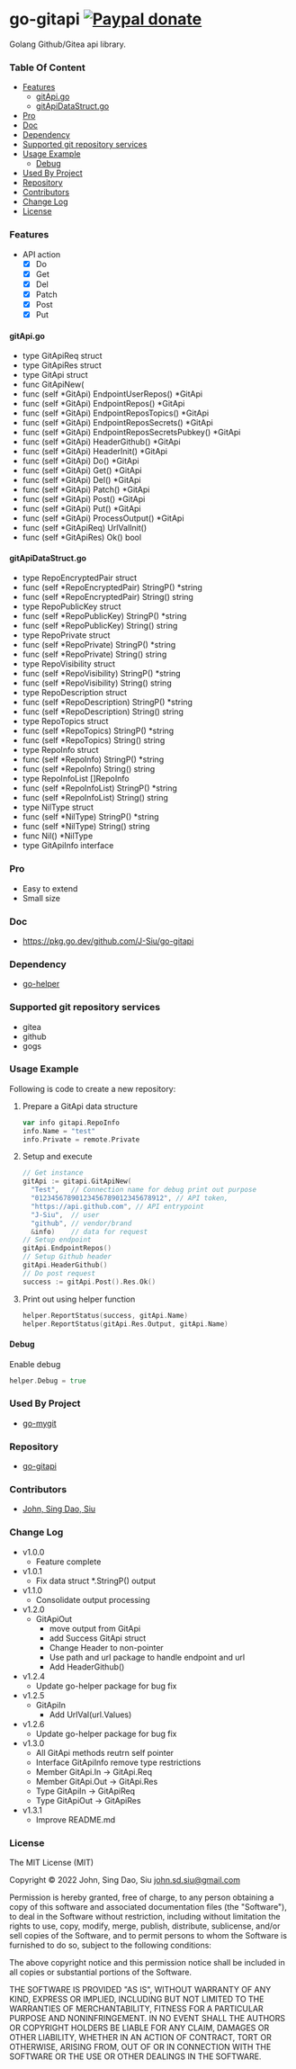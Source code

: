 # go-gitapi  [![Paypal donate](https://www.paypalobjects.com/en_US/i/btn/btn_donate_LG.gif)](https://www.paypal.com/donate/?business=HZF49NM9D35SJ&no_recurring=0&currency_code=CAD)

Golang Github/Gitea api library.

### Table Of Content
<!-- TOC -->

- [Features](#features)
  - [gitApi.go](#gitapigo)
  - [gitApiDataStruct.go](#gitapidatastructgo)
- [Pro](#pro)
- [Doc](#doc)
- [Dependency](#dependency)
- [Supported git repository services](#supported-git-repository-services)
- [Usage Example](#usage-example)
  - [Debug](#debug)
- [Used By Project](#used-by-project)
- [Repository](#repository)
- [Contributors](#contributors)
- [Change Log](#change-log)
- [License](#license)

<!-- /TOC -->

### Features

- API action
  - [x] Do
  - [x] Get
  - [x] Del
  - [x] Patch
  - [x] Post
  - [x] Put

#### gitApi.go
- type GitApiReq struct
- type GitApiRes struct
- type GitApi struct
- func GitApiNew(
- func (self *GitApi) EndpointUserRepos() *GitApi
- func (self *GitApi) EndpointRepos() *GitApi
- func (self *GitApi) EndpointReposTopics() *GitApi
- func (self *GitApi) EndpointReposSecrets() *GitApi
- func (self *GitApi) EndpointReposSecretsPubkey() *GitApi
- func (self *GitApi) HeaderGithub() *GitApi
- func (self *GitApi) HeaderInit() *GitApi
- func (self *GitApi) Do() *GitApi
- func (self *GitApi) Get() *GitApi
- func (self *GitApi) Del() *GitApi
- func (self *GitApi) Patch() *GitApi
- func (self *GitApi) Post() *GitApi
- func (self *GitApi) Put() *GitApi
- func (self *GitApi) ProcessOutput() *GitApi
- func (self *GitApiReq) UrlValInit()
- func (self *GitApiRes) Ok() bool
#### gitApiDataStruct.go
- type RepoEncryptedPair struct
- func (self *RepoEncryptedPair) StringP() *string
- func (self *RepoEncryptedPair) String() string
- type RepoPublicKey struct
- func (self *RepoPublicKey) StringP() *string
- func (self *RepoPublicKey) String() string
- type RepoPrivate struct
- func (self *RepoPrivate) StringP() *string
- func (self *RepoPrivate) String() string
- type RepoVisibility struct
- func (self *RepoVisibility) StringP() *string
- func (self *RepoVisibility) String() string
- type RepoDescription struct
- func (self *RepoDescription) StringP() *string
- func (self *RepoDescription) String() string
- type RepoTopics struct
- func (self *RepoTopics) StringP() *string
- func (self *RepoTopics) String() string
- type RepoInfo struct
- func (self *RepoInfo) StringP() *string
- func (self *RepoInfo) String() string
- type RepoInfoList []RepoInfo
- func (self *RepoInfoList) StringP() *string
- func (self *RepoInfoList) String() string
- type NilType struct
- func (self *NilType) StringP() *string
- func (self *NilType) String() string
- func Nil() *NilType
- type GitApiInfo interface

### Pro

- Easy to extend
- Small size

### Doc

- https://pkg.go.dev/github.com/J-Siu/go-gitapi

### Dependency

- [go-helper](https://github.com/J-Siu/go-helper)

### Supported git repository services
- gitea
- github
- gogs

### Usage Example

Following is code to create a new repository:

1. Prepare a GitApi data structure
    ```go
    var info gitapi.RepoInfo
    info.Name = "test"
    info.Private = remote.Private
    ```

2. Setup and execute
    ```go
    // Get instance
    gitApi := gitapi.GitApiNew(
      "Test",   // Connection name for debug print out purpose
      "01234567890123456789012345678912", // API token,
      "https://api.github.com", // API entrypoint
      "J-Siu",  // user
      "github", // vendor/brand
      &info)    // data for request
    // Setup endpoint
    gitApi.EndpointRepos()
    // Setup Github header
    gitApi.HeaderGithub()
    // Do post request
    success := gitApi.Post().Res.Ok()
    ```

3. Print out using helper function
    ```go
    helper.ReportStatus(success, gitApi.Name)
    helper.ReportStatus(gitApi.Res.Output, gitApi.Name)
    ```

#### Debug

Enable debug
```go
helper.Debug = true
```

### Used By Project

- [go-mygit](https://github.com/J-Siu/go-mygit)
### Repository

- [go-gitapi](https://github.com/J-Siu/go-gitapi)

### Contributors

- [John, Sing Dao, Siu](https://github.com/J-Siu)

### Change Log

- v1.0.0
  - Feature complete
- v1.0.1
  - Fix data struct *.StringP() output
- v1.1.0
  - Consolidate output processing
- v1.2.0
  - GitApiOut
    - move output from GitApi
    - add Success
    GitApi struct
    - Change Header to non-pointer
    - Use path and url package to handle endpoint and url
    - Add HeaderGithub()
- v1.2.4
  - Update go-helper package for bug fix
- v1.2.5
  - GitApiIn
    - Add UrlVal(url.Values)
- v1.2.6
  - Update go-helper package for bug fix
- v1.3.0
  - All GitApi methods reutrn self pointer
  - Interface GitApiInfo remove type restrictions
  - Member GitApi.In -> GitApi.Req
  - Member GitApi.Out -> GitApi.Res
  - Type GitApiIn -> GitApiReq
  - Type GitApiOut -> GitApiRes
- v1.3.1
  - Improve README.md

### License

The MIT License (MIT)

Copyright © 2022 John, Sing Dao, Siu <john.sd.siu@gmail.com>

Permission is hereby granted, free of charge, to any person obtaining a copy of this software and associated documentation files (the "Software"), to deal in the Software without restriction, including without limitation the rights to use, copy, modify, merge, publish, distribute, sublicense, and/or sell copies of the Software, and to permit persons to whom the Software is furnished to do so, subject to the following conditions:

The above copyright notice and this permission notice shall be included in all copies or substantial portions of the Software.

THE SOFTWARE IS PROVIDED "AS IS", WITHOUT WARRANTY OF ANY KIND, EXPRESS OR IMPLIED, INCLUDING BUT NOT LIMITED TO THE WARRANTIES OF MERCHANTABILITY, FITNESS FOR A PARTICULAR PURPOSE AND NONINFRINGEMENT. IN NO EVENT SHALL THE AUTHORS OR COPYRIGHT HOLDERS BE LIABLE FOR ANY CLAIM, DAMAGES OR OTHER LIABILITY, WHETHER IN AN ACTION OF CONTRACT, TORT OR OTHERWISE, ARISING FROM, OUT OF OR IN CONNECTION WITH THE SOFTWARE OR THE USE OR OTHER DEALINGS IN THE SOFTWARE.
